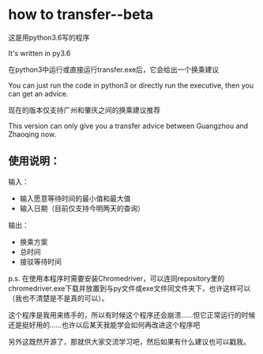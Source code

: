 # how to transfer--beta

这是用python3.6写的程序

It's written in py3.6

在python3中运行或直接运行transfer.exe后，它会给出一个换乘建议

You can just run the code in python3 or directly run the executive, then you can get an advice.

现在的版本仅支持广州和肇庆之间的换乘建议推荐

This version can only give you a transfer advice between Guangzhou and Zhaoqing now.

使用说明：
---------
输入：
+ 输入愿意等待时间的最小值和最大值
+ 输入日期（目前仅支持今明两天的查询）

输出：
+ 换乘方案
+ 总时间
+ 接驳等待时间


p.s. 在使用本程序时需要安装Chromedriver，可以连同repository里的chromedriver.exe下载并放置到与py文件或exe文件同文件夹下，也许这样可以（我也不清楚是不是真的可以）。

这个程序是我用来练手的，所以有时候这个程序还会崩溃……但它正常运行的时候还是挺好用的……也许以后某天我能学会如何再改进这个程序吧
     
另外这既然开源了，那就供大家交流学习吧，然后如果有什么建议也可以戳我。
